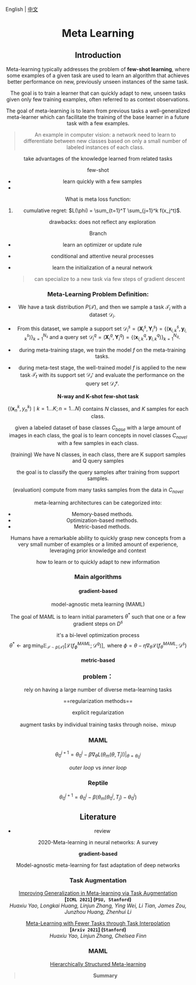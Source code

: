 English | [中文](./README.zh-CN.md)

<h1 align="center">Meta Learning</h1>
<div align="center">

## Introduction

Meta-learning typically addresses the problem of **few-shot learning**, where some examples of a given task are used to learn an algorithm that achieves better performance on new, previously unseen instances of the same task.

The goal is to train a learner that can quickly adapt to new, unseen tasks given only few training examples, often referred to as context observations.

The goal of meta-learning is to learn from previous tasks a well-generalized meta-learner which can facilitate the training of the base learner in a future task with a few examples.

> An example in computer vision: a network need to learn to differentiate between new classes based on only a small number of labeled instances of each class.



take advantages of the knowledge learned from related tasks

few-shot



- learn quickly with a few samples
- 



What is meta loss function:

1. cumulative regret: $L(\phi) = \sum_{t=1}^T \sum_{j=1}^k f(x_j^t)$.

   drawbacks: does not reflect any exploration

   

Branch

- learn an optimizer or update rule

- conditional and attentive neural processes

- learn the initialization of a neural network

  > can specialize to a new task via few steps of gradient descent



### Meta-Learning Problem Definition:

- We have a task distribution $P(\mathcal{T})$, and then we sample a task $\mathcal{T}_i$ with a dataset $\mathcal{D}_i$.

- From this dataset, we sample a support set $\mathcal{D}_i^s=(\mathbf{X}_i^s, \mathbf{Y}_i^s)=\{(\mathbf{x}_{i,k}^s, \mathbf{y}_{i,k}^s)\}_{k=1}^{N_s}$ and a query set $\mathcal{D}_i^q=(\mathbf{X}_i^q, \mathbf{Y}_i^q)=\{(\mathbf{x}_{i,k}^q, \mathbf{y}_{i,k}^q)\}_{k=1}^{N_q}$.
- during meta-training stage, we train the model $f$ on the meta-training tasks.
- during meta-test stage, the well-trained model $f$ is applied to the new task $\mathcal{T}_t$ with its support set $\mathcal{D_t^s}$ and evaluate the performance on the query set $\mathcal{D_t^q}$.

**N-way and K-shot few-shot task**

$\left\{\left(\mathbf{x}_{n}^{k}, y_{n}^{k}\right) \mid k=1 \ldots K ; n=1 \ldots N\right\}$ contains $N$ classes, and $K$ samples for each class.

given a labeled dataset of base classes $C_{base}$ with a large amount of images in each class, the goal is to learn concepts in novel classes $C_{novel}$ with a few samples in each class. 

(training) We have N classes, in each class, there are K support samples and Q query samples

the goal is to classify the query samples after training from support samples.

(evaluation) compute from many tasks samples from the data in $C_{novel}$



meta-learning architectures can be categorized into:

- Memory-based methods.
- Optimization-based methods.
- Metric-based methods.



Humans have a remarkable ability to quickly grasp new concepts from a very small number of examples or a limited amount of experience, leveraging prior knowledge and context

how to learn or to quickly adapt to new information

### Main algorithms

#### gradient-based

model-agnostic meta learning (MAML) 

The goal of MAML is to learn initial parameters $\theta^*$ such that one or a few gradient steps on $D^s$ 

it's a bi-level optimization process
$$
\theta^{*} \leftarrow \arg \min _{\theta} \mathbb{E}_{\mathcal{T} \sim p(\mathcal{T})}\left[\mathcal{L}\left(f_{\phi}^{M A M L} ; \mathcal{D}^{q}\right)\right], \text { where } \phi=\theta-\eta \nabla_{\theta} \mathcal{L}\left(f_{\theta}^{M A M L} ; \mathcal{D}^{s}\right)
$$


#### metric-based









### problem：

rely on having a large number of diverse meta-learning tasks



==regularization methods==

explicit regularization

augment tasks by individual training tasks through noise、mixup





### MAML

$$
\theta_0^{j+1} = \theta_0^j - \beta \nabla_{\theta}L(\theta_m(\theta, T_j))|_{\theta=\theta_0^j}
$$

*outer loop* vs *inner loop*

### Reptile

$$
\theta_0^{j+1} = \theta_0^j - \beta (\theta_m(\theta_0^{j}, T_j) - \theta_0^j)
$$





## Literature

- review

2020-Meta-learning in neural networks: A survey



**gradient-based**

Model-agnostic meta-learning for fast adaptation of deep networks





### Task Augmentation

[Improving Generalization in Meta-learning via Task Augmentation](https://arxiv.org/pdf/2007.13040.pdf)  
**[`ICML 2021`] (`PSU, Stanford`)**  
*Huaxiu Yao, Longkai Huang, Linjun Zhang, Ying Wei, Li Tian, James Zou, Junzhou Huang, Zhenhui Li*

[Meta-Learning with Fewer Tasks through Task Interpolation](https://arxiv.org/pdf/2106.02695.pdf)  
**[`Arxiv 2021`] (`Stanford`)**  
*Huaxiu Yao, Linjun Zhang, Chelsea Finn*



### MAML



[Hierarchically Structured Meta-learning](https://arxiv.org/pdf/1905.05301.pdf)



> **Summary**

​	
